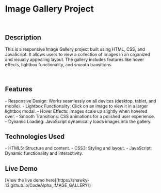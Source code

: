 <h1>Image Gallery Project</h1>
<br>
<h2>Description</h2>
<p>This is a responsive Image Gallery project built using HTML, CSS, and JavaScript. It allows users to view a collection of images in an organized and visually appealing layout. The gallery includes features like hover effects, lightbox functionality, and smooth transitions.</p>
<br>
<h2>Features</h2>
- Responsive Design: Works seamlessly on all devices (desktop, tablet, and mobile).
- Lightbox Functionality: Click on an image to view it in a larger lightbox modal.
- Hover Effects: Images scale up slightly when hovered over.
- Smooth Transitions: CSS animations for a polished user experience.
- Dynamic Loading: JavaScript dynamically loads images into the gallery.
<br>
<h2>Technologies Used</h2>
- HTML5: Structure and content.
- CSS3: Styling and layout.
- JavaScript: Dynamic functionality and interactivity.
<br>
<h2>Live Demo</h2>
[View the live demo here](https://shawky-13.github.io/CodeAlpha_IMAGE_GALLERY/)